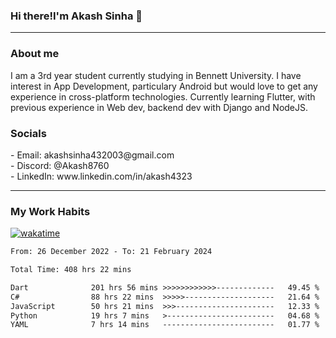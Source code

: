 <h3>Hi there!I'm Akash Sinha 👋</h3>

--- 

<h3>About me</h3>
I am a 3rd year student currently studying in Bennett University. I have interest in App Development, particulary Android but would love to get any experience in cross-platform technologies. Currently learning Flutter, with previous experience in Web dev, backend dev with Django and NodeJS.

<h3>Socials</h3>
 - Email: akashsinha432003@gmail.com<br>
 - Discord: @Akash8760<br>
 - LinkedIn: www.linkedin.com/in/akash4323<br>


---

<h3>My Work Habits</h3>

[![wakatime](https://wakatime.com/badge/user/938b2951-49cf-4810-9b9e-c17cde3d3343.svg)](https://wakatime.com/@938b2951-49cf-4810-9b9e-c17cde3d3343)

<!--START_SECTION:waka-->

```txt
From: 26 December 2022 - To: 21 February 2024

Total Time: 408 hrs 22 mins

Dart              201 hrs 56 mins >>>>>>>>>>>>-------------   49.45 %
C#                88 hrs 22 mins  >>>>>--------------------   21.64 %
JavaScript        50 hrs 21 mins  >>>----------------------   12.33 %
Python            19 hrs 7 mins   >------------------------   04.68 %
YAML              7 hrs 14 mins   -------------------------   01.77 %
```

<!--END_SECTION:waka-->

